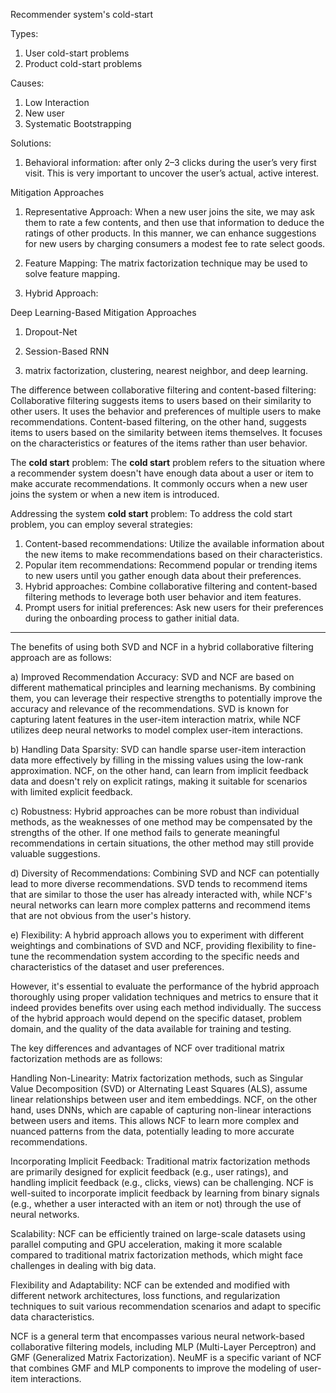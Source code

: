 Recommender system's cold-start

Types:
 1. User cold-start problems
 2. Product cold-start problems

Causes:
 1. Low Interaction  
 2. New user
 3. Systematic Bootstrapping

Solutions:
 1. Behavioral information:
     after only 2–3 clicks during the user’s very first visit. This is very important to uncover the user’s actual, active interest.



Mitigation Approaches
 1. Representative Approach:
     When a new user joins the site, we may ask them to rate a few contents, and then use that information to deduce the ratings of other products. In this manner, we can enhance suggestions for new users by charging consumers a modest fee to rate select goods.
 
 2. Feature Mapping:
     The matrix factorization technique may be used to solve feature mapping.

 3. Hybrid Approach:

Deep Learning-Based Mitigation Approaches
 1. Dropout-Net
 2. Session-Based RNN



1. matrix factorization, clustering, nearest neighbor, and deep learning.




The difference between collaborative filtering and content-based filtering:
Collaborative filtering suggests items to users based on their similarity to other users. It uses the behavior and preferences of multiple users to make recommendations. Content-based filtering, on the other hand, suggests items to users based on the similarity between items themselves. It focuses on the characteristics or features of the items rather than user behavior.

The **cold start** problem:
The **cold start** problem refers to the situation where a recommender system doesn't have enough data about a user or item to make accurate recommendations. It commonly occurs when a new user joins the system or when a new item is introduced.


Addressing the system **cold start** problem:
To address the cold start problem, you can employ several strategies:
  1. Content-based recommendations: Utilize the available information about the new items to make recommendations based on their characteristics.
  2. Popular item recommendations: Recommend popular or trending items to new users until you gather enough data about their preferences.
  3. Hybrid approaches: Combine collaborative filtering and content-based filtering methods to leverage both user behavior and item features.
  4. Prompt users for initial preferences: Ask new users for their preferences during the onboarding process to gather initial data.


---

The benefits of using both SVD and NCF in a hybrid collaborative filtering approach are as follows:

a) Improved Recommendation Accuracy: SVD and NCF are based on different mathematical principles and learning mechanisms. By combining them, you can leverage their respective strengths to potentially improve the accuracy and relevance of the recommendations. SVD is known for capturing latent features in the user-item interaction matrix, while NCF utilizes deep neural networks to model complex user-item interactions.

b) Handling Data Sparsity: SVD can handle sparse user-item interaction data more effectively by filling in the missing values using the low-rank approximation. NCF, on the other hand, can learn from implicit feedback data and doesn't rely on explicit ratings, making it suitable for scenarios with limited explicit feedback.

c) Robustness: Hybrid approaches can be more robust than individual methods, as the weaknesses of one method may be compensated by the strengths of the other. If one method fails to generate meaningful recommendations in certain situations, the other method may still provide valuable suggestions.

d) Diversity of Recommendations: Combining SVD and NCF can potentially lead to more diverse recommendations. SVD tends to recommend items that are similar to those the user has already interacted with, while NCF's neural networks can learn more complex patterns and recommend items that are not obvious from the user's history.

e) Flexibility: A hybrid approach allows you to experiment with different weightings and combinations of SVD and NCF, providing flexibility to fine-tune the recommendation system according to the specific needs and characteristics of the dataset and user preferences.

However, it's essential to evaluate the performance of the hybrid approach thoroughly using proper validation techniques and metrics to ensure that it indeed provides benefits over using each method individually. The success of the hybrid approach would depend on the specific dataset, problem domain, and the quality of the data available for training and testing.




The key differences and advantages of NCF over traditional matrix factorization methods are as follows:

Handling Non-Linearity: Matrix factorization methods, such as Singular Value Decomposition (SVD) or Alternating Least Squares (ALS), assume linear relationships between user and item embeddings. NCF, on the other hand, uses DNNs, which are capable of capturing non-linear interactions between users and items. This allows NCF to learn more complex and nuanced patterns from the data, potentially leading to more accurate recommendations.

Incorporating Implicit Feedback: Traditional matrix factorization methods are primarily designed for explicit feedback (e.g., user ratings), and handling implicit feedback (e.g., clicks, views) can be challenging. NCF is well-suited to incorporate implicit feedback by learning from binary signals (e.g., whether a user interacted with an item or not) through the use of neural networks.

Scalability: NCF can be efficiently trained on large-scale datasets using parallel computing and GPU acceleration, making it more scalable compared to traditional matrix factorization methods, which might face challenges in dealing with big data.

Flexibility and Adaptability: NCF can be extended and modified with different network architectures, loss functions, and regularization techniques to suit various recommendation scenarios and adapt to specific data characteristics.


NCF is a general term that encompasses various neural network-based collaborative filtering models, including MLP (Multi-Layer Perceptron) and GMF (Generalized Matrix Factorization). NeuMF is a specific variant of NCF that combines GMF and MLP components to improve the modeling of user-item interactions.


